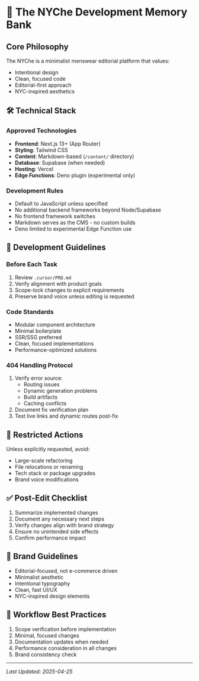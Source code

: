 # 🧠 The NYChe Development Memory Bank

## Core Philosophy

The NYChe is a minimalist menswear editorial platform that values:

- Intentional design
- Clean, focused code
- Editorial-first approach
- NYC-inspired aesthetics

## 🛠️ Technical Stack

### Approved Technologies

- **Frontend**: Next.js 13+ (App Router)
- **Styling**: Tailwind CSS
- **Content**: Markdown-based (`/content/` directory)
- **Database**: Supabase (when needed)
- **Hosting**: Vercel
- **Edge Functions**: Deno plugin (experimental only)

### Development Rules

- Default to JavaScript unless specified
- No additional backend frameworks beyond Node/Supabase
- No frontend framework switches
- Markdown serves as the CMS - no custom builds
- Deno limited to experimental Edge Function use

## 🎯 Development Guidelines

### Before Each Task

1. Review `.cursor/PRD.md`
2. Verify alignment with product goals
3. Scope-lock changes to explicit requirements
4. Preserve brand voice unless editing is requested

### Code Standards

- Modular component architecture
- Minimal boilerplate
- SSR/SSG preferred
- Clean, focused implementations
- Performance-optimized solutions

### 404 Handling Protocol

1. Verify error source:
   - Routing issues
   - Dynamic generation problems
   - Build artifacts
   - Caching conflicts
2. Document fix verification plan
3. Test live links and dynamic routes post-fix

## 🚫 Restricted Actions

Unless explicitly requested, avoid:

- Large-scale refactoring
- File relocations or renaming
- Tech stack or package upgrades
- Brand voice modifications

## ✅ Post-Edit Checklist

1. Summarize implemented changes
2. Document any necessary next steps
3. Verify changes align with brand strategy
4. Ensure no unintended side effects
5. Confirm performance impact

## 🎨 Brand Guidelines

- Editorial-focused, not e-commerce driven
- Minimalist aesthetic
- Intentional typography
- Clean, fast UI/UX
- NYC-inspired design elements

## 🔄 Workflow Best Practices

1. Scope verification before implementation
2. Minimal, focused changes
3. Documentation updates when needed
4. Performance consideration in all changes
5. Brand consistency check

---

*Last Updated: 2025-04-25*
